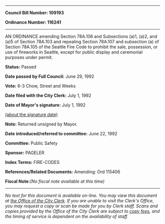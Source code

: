 

********

**Council Bill Number: 109193**
   
**Ordinance Number: 116241**
********

 AN ORDINANCE amending Section 78A.106 and Subsections (a)1, (a)2, and (a)5 of Section 78A.103 and repealing Section 78A.107 and subsection (a) of Section 78A.105 of the Seattle Fire Code to prohibit the sale, possession, or use of fireworks in Seattle, except for public display and ceremonial purposes under permit.

**Status:** Passed
   
**Date passed by Full Council:** June 29, 1992
   
**Vote:** 6-3 Chow, Street and Weeks
   
**Date filed with the City Clerk:** July 1, 1992
   
**Date of Mayor's signature:** July 1, 1992
   
[(about the signature date)](/~public/approvaldate.htm)
   
   
**Note:** Returned unsigned by Mayor.

   
**Date introduced/referred to committee:** June 22, 1992
   
**Committee:** Public Safety
   
**Sponsor:** PAGELER
   
   
**Index Terms:** FIRE-CODES

**References/Related Documents:** Amending: Ord 115406

**Fiscal Note:**_(No fiscal note available at this time)_
********

_No text for this document is available on-line. You may view this document at [the Office of the City Clerk](http://www.seattle.gov/leg/clerk/contactUs.htm). If you are unable to visit the Clerk's Office, you may request a copy or scan be made for you by Clerk staff. Scans and copies provided by the Office of the City Clerk are subject to [copy fees](http://clerk.seattle.gov/~public/clerkfees.htm), and the timing of service is dependent on the availability of staff._

